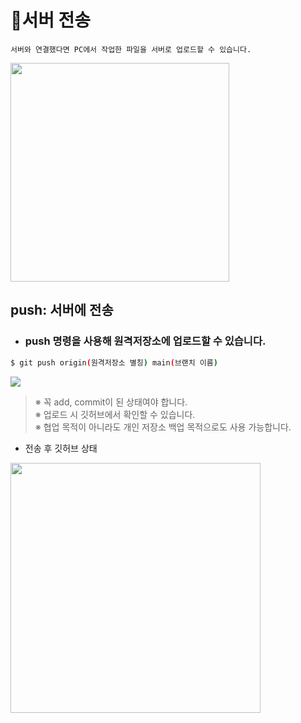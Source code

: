 # :postbox:**서버 전송**
    서버와 연결했다면 PC에서 작업한 파일을 서버로 업로드할 수 있습니다.
<img width="350" src="https://user-images.githubusercontent.com/45596014/193266554-fd701048-c308-458d-987d-e24bfc889630.jpg">

## **push: 서버에 전송**
- ### push 명령을 사용해 원격저장소에 업로드할 수 있습니다.<br>

```bash
$ git push origin(원격저장소 별칭) main(브랜치 이름)
```
<img src="https://user-images.githubusercontent.com/45596014/193267175-8bb4559f-c6a6-4251-af84-30dfc5eae302.jpg">

>※ 꼭 add, commit이 된 상태여야 합니다.<br>
>※ 업로드 시 깃허브에서 확인할 수 있습니다.<br>
>※ 협업 목적이 아니라도 개인 저장소 백업 목적으로도 사용 가능합니다.

- 전송 후 깃허브 상태
<img width="400" src="https://user-images.githubusercontent.com/45596014/193267641-1ba54059-7cef-4f9a-8c3c-29114ec6ca40.jpg">
